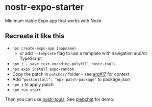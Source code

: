 # nostr-expo-starter

Minimum viable Expo app that works with Nostr

## Recreate it like this

- `npx create-expo-app {appname}`
  - or add `--template` flag to use a template with navigation and/or TypeScript
- `npm i --save text-encoding-polyfill nostr-tools`
- `npx expo install expo-random`
- Copy the patch in `patches/` folder - see [arc#17](https://github.com/ArcadeLabsInc/arc/pull/17) for context
- Add `"postinstall": "npx patch-package"` to package.json
- `npm i` to apply patch
- `npm run start`

Then you can use [nostr-tools](https://github.com/nbd-wtf/nostr-tools). See [plebchat](https://github.com/ArcadeLabsInc/plebchat) for demo.
